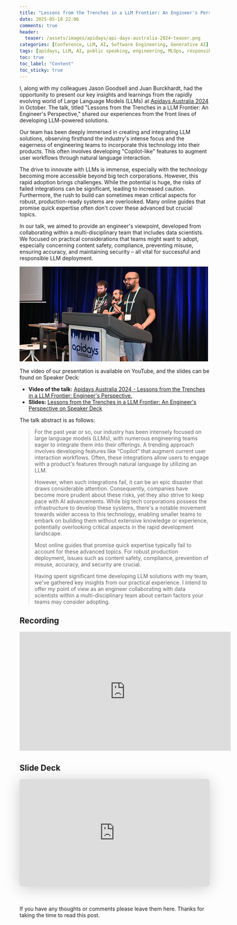 ```yaml
---
title: "Lessons from the Trenches in a LLM Frontier: An Engineer's Perspective - Apidays Australia 2024"
date: 2025-05-18 22:06
comments: true
header:
  teaser: /assets/images/apidays/api-days-australia-2024-teaser.png
categories: [Conference, LLM, AI, Software Engineering, Generative AI]
tags: [apidays, LLM, AI, public speaking, engineering, MLOps, responsible AI]
toc: true
toc_label: "Content"
toc_sticky: true
---
```


I, along with my colleagues Jason Goodsell and Juan Burckhardt, had the opportunity to present our key insights and learnings from the rapidly evolving world of Large Language Models (LLMs) at [Apidays Australia 2024](https://apidays.global/australia/) in October. The talk, titled "Lessons from the Trenches in a LLM Frontier: An Engineer's Perspective," shared our experiences from the front lines of developing LLM-powered solutions.

Our team has been deeply immersed in creating and integrating LLM solutions, observing firsthand the industry's intense focus and the eagerness of engineering teams to incorporate this technology into their products. This often involves developing "Copilot-like" features to augment user workflows through natural language interaction.

The drive to innovate with LLMs is immense, especially with the technology becoming more accessible beyond big tech corporations. However, this rapid adoption brings challenges. While the potential is huge, the risks of failed integrations can be significant, leading to increased caution. Furthermore, the rush to build can sometimes mean critical aspects for robust, production-ready systems are overlooked. Many online guides that promise quick expertise often don't cover these advanced but crucial topics.

In our talk, we aimed to provide an engineer's viewpoint, developed from collaborating within a multi-disciplinary team that includes data scientists. We focused on practical considerations that teams might want to adopt, especially concerning content safety, compliance, preventing misuse, ensuring accuracy, and maintaining security – all vital for successful and responsible LLM deployment.

![Apidays Australia 2024 - LLM Lessons](/assets/images/apidays/api-days-2024-speaking.JPG)

The video of our presentation is available on YouTube, and the slides can be found on Speaker Deck:

* **Video of the talk:** [Apidays Australia 2024 - Lessons from the Trenches in a LLM Frontier: Engineer's Perspective.](https://www.youtube.com/watch?v=LFBiwKBniGE)
* **Slides:** [Lessons from the Trenches in a LLM Frontier: An Engineer's Perspective on Speaker Deck](https://speakerdeck.com/dasiths/lessons-from-the-trenches-in-a-llm-frontier-an-engineers-perspective)

The talk abstract is as follows:

> For the past year or so, our industry has been intensely focused on large language models (LLMs), with numerous engineering teams eager to integrate them into their offerings. A trending approach involves developing features like “Copilot” that augment current user interaction workflows. Often, these integrations allow users to engage with a product's features through natural language by utilizing an LLM.
>
> However, when such integrations fail, it can be an epic disaster that draws considerable attention. Consequently, companies have become more prudent about these risks, yet they also strive to keep pace with AI advancements. While big tech corporations possess the infrastructure to develop these systems, there's a notable movement towards wider access to this technology, enabling smaller teams to embark on building them without extensive knowledge or experience, potentially overlooking critical aspects in the rapid development landscape.
>
> Most online guides that promise quick expertise typically fail to account for these advanced topics. For robust production deployment, issues such as content safety, compliance, prevention of misuse, accuracy, and security are crucial.
>
> Having spent significant time developing LLM solutions with my team, we've gathered key insights from our practical experience. I intend to offer my point of view as an engineer collaborating with data scientists within a multi-disciplinary team about certain factors your teams may consider adopting.

## Recording

<iframe width="560" height="315" src="https://www.youtube.com/embed/LFBiwKBniGE?si=-8qooAwu4INPTf6Z" title="YouTube video player" frameborder="0" allow="accelerometer; autoplay; clipboard-write; encrypted-media; gyroscope; picture-in-picture; web-share" referrerpolicy="strict-origin-when-cross-origin" allowfullscreen></iframe>

## Slide Deck

<iframe class="speakerdeck-iframe" frameborder="0" src="https://speakerdeck.com/player/026ea017376642c183d834b9d970010d" title="Lessons from the trenches in a LLM frontier: An Engineers Perspective" allowfullscreen="true" style="border: 0px; background: padding-box padding-box rgba(0, 0, 0, 0.1); margin: 0px; padding: 0px; border-radius: 6px; box-shadow: rgba(0, 0, 0, 0.2) 0px 5px 40px; width: 100%; height: auto; aspect-ratio: 560 / 315;" data-ratio="1.7777777777777777"></iframe>

<br /><br />
If you have any thoughts or comments please leave them here. Thanks for taking the time to read this post.